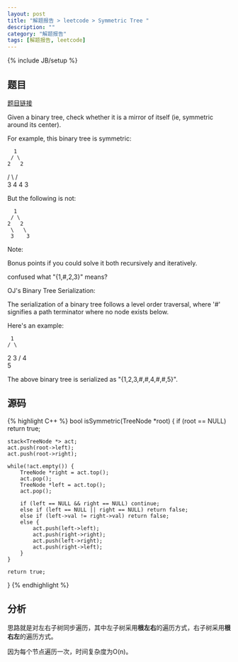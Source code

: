```yaml
---
layout: post
title: "解题报告 > leetcode > Symmetric Tree "
description: ""
category: "解题报告"
tags: [解题报告, leetcode]
---
```

{% include JB/setup %}

## 题目

[题目链接](https://oj.leetcode.com/problems/symmetric-tree/)

Given a binary tree, check whether it is a mirror of itself (ie, symmetric around its center).

For example, this binary tree is symmetric:

      1
     / \
    2   2
   / \ / \
  3  4 4  3

But the following is not:

      1
     / \
    2   2
     \   \
     3    3

Note:

Bonus points if you could solve it both recursively and iteratively.

confused what "{1,#,2,3}" means?

OJ's Binary Tree Serialization:

The serialization of a binary tree follows a level order traversal, where '#' signifies a path terminator where no node exists below.

Here's an example:

     1
    / \
   2   3
      /
     4
      \
       5

The above binary tree is serialized as "{1,2,3,#,#,4,#,#,5}".

<!--more-->

## 源码

{% highlight C++ %}
bool isSymmetric(TreeNode *root) {
	if (root == NULL) return true;

	stack<TreeNode *> act;
	act.push(root->left);
	act.push(root->right);

	while(!act.empty()) {
		TreeNode *right = act.top();
		act.pop();
		TreeNode *left = act.top();
		act.pop();

		if (left == NULL && right == NULL) continue;
		else if (left == NULL || right == NULL) return false;
		else if (left->val != right->val) return false;
		else {
			act.push(left->left);
			act.push(right->right);
			act.push(left->right);
			act.push(right->left);
		}
	}

	return true;
}
{% endhighlight %}

## 分析

思路就是对左右子树同步遍历，其中左子树采用**根左右**的遍历方式，右子树采用**根右左**的遍历方式。

因为每个节点遍历一次，时间复杂度为O(n)。
